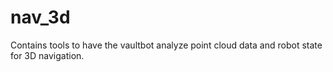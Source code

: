 # nav_3d
Contains tools to have the vaultbot analyze point cloud data and robot state for 3D navigation.
